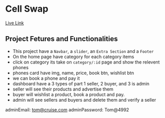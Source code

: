 # Cell Swap
[Live Link](https://cell-swap.web.app/)

## Project Fetures and Functionalities
* This project have a `Navbar`, a `slider`, an `Extra Section` and a `Footer`
* On the home page have category for each category items
* click on category its take on `category/:id` page and show the relevent phones
* phones card have img, name, price, book btn, wishlist btn
* we can book a phone and pay it
* dashboard have a 3 types of part 1 seller, 2 buyer, and 3 is admin
* seller will see their products and advertise them
* buyer will wishlist a product, book a product and pay.
* admin will see sellers and buyers and delete them and verify a seller


adminEmail: tom@cruise.com
adminPassword: Tom@4992
